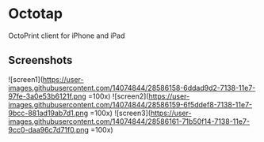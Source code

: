 # Octotap
OctoPrint client for iPhone and iPad

## Screenshots
![screen1](https://user-images.githubusercontent.com/14074844/28586158-6ddad9d2-7138-11e7-97fe-3a0e53b6121f.png =100x)
![screen2](https://user-images.githubusercontent.com/14074844/28586159-6f5ddef8-7138-11e7-9bcc-881ad19ab7d1.png =100x)
![screen3](https://user-images.githubusercontent.com/14074844/28586161-71b50f14-7138-11e7-9cc0-daa96c7d71f0.png =100x)
